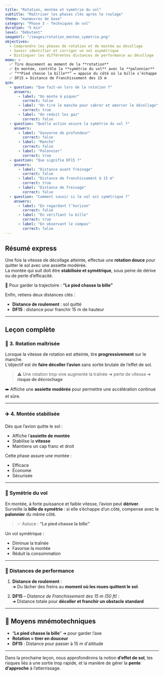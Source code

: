 ```yaml
---
title: "Rotation, montée et symétrie du vol"
subtitle: "Maîtriser les phases clés après le roulage"
theme: "manœuvres de base"
category: "Phase 3 - Techniques de vol"
duration: "5 min"
level: "Débutant"
imageUrl: "/images/rotation_montee_symetrie.png"
objectives:
  - Comprendre les phases de rotation et de montée au décollage
  - Savoir identifier et corriger un vol asymétrique
  - Distinguer les différentes distances de performance au décollage
memo: >
  ✅ Tire doucement au moment de la **rotation**  
  ✅ En montée, contrôle la **symétrie du vol** avec le **palonnier**  
  ✅ “**Pied chasse la bille**” = appuie du côté où la bille s’échappe  
  ✅ DF15 = Distance de Franchissement des 15 m
qcm:
  - question: "Que fait-on lors de la rotation ?"
    answers:
      - label: "On monte à piquer"
        correct: false
      - label: "On tire le manche pour cabrer et amorcer le décollage"
        correct: true
      - label: "On réduit les gaz"
        correct: false
  - question: "Quelle action assure la symétrie du vol ?"
    answers:
      - label: "Gouverne de profondeur"
        correct: false
      - label: "Manche"
        correct: false
      - label: "Palonnier"
        correct: true
  - question: "Que signifie DF15 ?"
    answers:
      - label: "Distance avant freinage"
        correct: false
      - label: "Distance de franchissement à 15 m"
        correct: true
      - label: "Distance de freinage"
        correct: false
  - question: "Comment savoir si le vol est symétrique ?"
    answers:
      - label: "En regardant l’horizon"
        correct: false
      - label: "En vérifiant la bille"
        correct: true
      - label: "En observant le compas"
        correct: false
---
```


## Résumé express

Une fois la vitesse de décollage atteinte, effectue une **rotation douce** pour quitter le sol avec une assiette modérée.  
La montée qui suit doit être **stabilisée et symétrique**, sous peine de dérive ou de perte d’efficacité.

🎯 Pour garder la trajectoire : **“Le pied chasse la bille”**

Enfin, retiens deux distances clés :

- **Distance de roulement** : sol quitté
- **DF15** : distance pour franchir 15 m de hauteur

---

## Leçon complète

### 🛫 3. Rotation maîtrisée

Lorsque la vitesse de rotation est atteinte, tire **progressivement** sur le manche.  
L’objectif est de **faire décoller l’avion** sans sortie brutale de l’effet de sol.

> ⚠️ Une rotation trop vive augmente la traînée ➜ perte de vitesse ➜ **risque de décrochage**

➡️ Affiche une **assiette modérée** pour permettre une accélération continue et sûre.

---

### ✈️ 4. Montée stabilisée

Dès que l’avion quitte le sol :

- Affiche l’**assiette de montée**
- Stabilise la **vitesse**
- Maintiens un cap franc et droit

Cette phase assure une montée :

- Efficace
- Économe
- Sécurisée

---

### 🔄 Symétrie du vol

En montée, à forte puissance et faible vitesse, l’avion peut **dériver**.  
Surveille la **bille de symétrie** : si elle s’échappe d’un côté, compense avec le **palonnier** du même côté.

> ✅ Astuce : **“Le pied chasse la bille”**

Un vol symétrique :

- Diminue la traînée
- Favorise la montée
- Réduit la consommation

---

### 📏 Distances de performance

1. **Distance de roulement** :  
   ➜ Du lâcher des freins au **moment où les roues quittent le sol**.

2. **DF15** – _Distance de Franchissement des 15 m (50 ft)_ :  
   ➜ Distance totale pour **décoller et franchir un obstacle standard**

---

## 🧠 Moyens mnémotechniques

- “**Le pied chasse la bille**” ➜ pour garder l’axe
- **Rotation = tirer en douceur**
- **DF15** : Distance pour passer à 15 m d'altitude

---

Dans la prochaine leçon, nous approfondirons la notion **d’effet de sol**, les risques liés à une sortie trop rapide, et la manière de gérer la **pente d’approche** à l’atterrissage.
